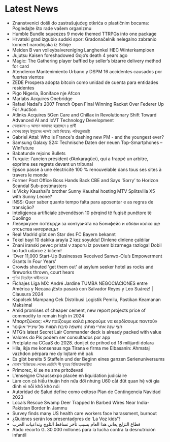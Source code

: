 # Latest News
-  Znanstvenici došli do zastrašujućeg otkrića o plastičnim bocama: Pogledajte što rade vašem organizmu
-  Humble Bundle squeezes 9 movie themed TTRPGs into one package
-  Hrvatski grad izgubio sudski spor: Gradonačelnik nelegalno zabranio koncert narodnjaka iz Srbije
-  Meiden B van volleybalvereniging Langhenkel HEC Winterkampioen
-  Jujutsu Kaisen foreshadowed Gojo’s death 4 years ago
-  Magic: The Gathering player baffled by seller’s bizarre delivery method for card
-  Atendieron Mantenimiento Urbano y DSPM 16 accidentes causados por fuertes vientos
-  ZEDE Prospera adopta bitcoin como unidad de cuenta para entidades residentes
-  Pigo Nigeria, Boniface nje Afcon
-  Marlabs Acquires Onebridge
-  Rafael Nadal's 2007 French Open Final Winning Racket Over Federer Up For Auction
-  Atlinks Acquires 5Gen Care and Chillax in Revolutionary Shift Toward Advanced AI and IoVT Technology Development
-  নেত্রকোনা-৩ আসনে জামানত হারাচ্ছেন ৪ প্রার্থী
-  দেশের মানুষ উন্নয়নের পক্ষেই ভোট দিয়েছে: পরিকল্পনামন্ত্রী
-  Gabriel Attal: Who is France's dashing new PM - and the youngest ever?
-  Samsung Galaxy S24: Technische Daten der neuen Top-Smartphones – WinFuture
-  Babatunde rejoins Bullets
-  Turquie: l'ancien président d’Ankaragücü, qui a frappé un arbitre, exprime ses regrets devant un tribunal
-  Epson passe à une électricité 100 % renouvelable dans tous ses sites à travers le monde
-  Former Post Office Boss Hands Back CBE and Says ‘Sorry’ to Horizon Scandal Sub-postmasters
-  Is Vicky Kaushal's brother Sunny Kaushal hosting MTV Splitsvilla X5 with Sunny Leone?
-  INSS: Quer saber quanto tempo falta para aposentar e as regras de transição?
-  Inteligjenca artificiale zëvendëson 10 përqind të fuqisë punëtore të Duolingo
-  Леверкузен потвърди за контузията на Бонифейс и обяви колко ще отсъства нигериецът
-  Real Madrid gibt den Star des FC Bayern bekannt
-  Tekel bayi 10 dakika arayla 2 kez soyuldu! Dinlene dinlene çaldılar
-  Znani iranski pevec pristal v zaporu iz povsem bizarnega razloga! Dobil bo tudi udarce z bičem!
-  ‘Over 11,000 Start-Up Businesses Received Sanwo-Olu’s Empowerment Grants In Four Years’
-  Crowds shouted 'get them out' at asylum seeker hotel as rocks and fireworks thrown, court hears
-  পূর্ণতা দিয়েছিল স্বাধীনতাকে
-  Fichajes Liga MX: André Jardine TUMBA NEGOCIACIONES entre América y Necaxa ¡Esto pasará con Salvador Reyes y Leo Suárez! | Clausura 2024
-  Kapolsek Mampang Cek Distribusi Logistik Pemilu, Pastikan Keamanan Maksimal
-  Amid promises of cheaper cement, new report projects price of commodity to remain high in 2024
-  Μπαρτζώκας: «Αν παίζουμε καλά μπορούμε να κερδίσουμε παντού»
-  חצי שנה אחרי מותה: נחשפה סיבת המוות של שינייד אוקונור
-  MTG’s latest Secret Lair Commander deck is already packed with value
-  Valores do Pis podem ser consultados por app
-  Pretplate na CCaaS do 2028. donijet će prihod od 18 milijardi dolara
-  Hila, ikja me konsensus nga Tirana e firma me Elbasanin: Ahmataj vazhdon përpara me dy lojtarë më pak
-  Es gibt bereits 5 Staffeln und der Beginn eines ganzen Serienuniversums
-  বোনাস ডিভিডেন্ড পেলেন জেমিনি সী ফুডের বিনিয়োগকারীরা
-  Primorec, ki se ne sme pritoževati
-  L'enseigne Chaussexpo placée en liquidation judiciaire
-  Làm con cả hiếu thuận hơn nửa đời nhưng U60 cắt đứt quan hệ với gia đình vì nỗi khổ khó nói
-  Autoridad de Salud define como exitoso Plan de Contingencia Navidad 2023
-  Locals Rescue Swamp Deer Trapped In Barbed Wires Near India-Pakistan Border In Jammu
-  Survey finds many US health care workers face harassment, burnout
-  ¿Quiénes serán los presentadores de 'La Voz kids'?
-  قطاع التزلج يعاني هذا العام بسبب تأخر تساقط الثلوج وتداعيات الحرب
-  Abdo recortó G. 30.000 millones para la lucha contra la desnutrición infantil
